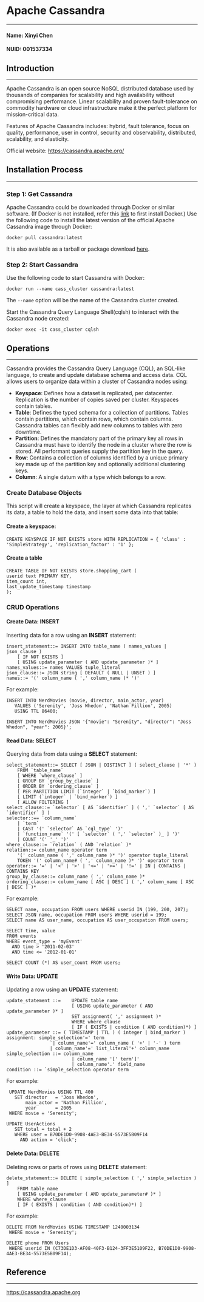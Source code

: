 # Apache Cassandra

---
#### Name: Xinyi Chen
#### NUID: 001537334



## Introduction

---

Apache Cassandra is an open source NoSQL distributed database used by thousands of companies for scalability and high 
availability without compromising performance. Linear scalability and proven fault-tolerance on commodity hardware or 
cloud infrastructure make it the perfect platform for mission-critical data.

Features of Apache Cassandra includes: hybrid, fault tolerance, focus on quality, performance, user in control, security 
and observability, distributed, scalability, and elasticity.

Official website: https://cassandra.apache.org/

## Installation Process

---

### Step 1: Get Cassandra

Apache Cassandra could be downloaded through Docker or similar software. (If Docker is not installed, refer this 
[link](https://docs.docker.com/get-docker/) to first install Docker.) Use the following code to install the latest 
version of the official Apache Cassandra image through Docker:

```
docker pull cassandra:latest
```

It is also available as a tarball or package download [here](https://cassandra.apache.org/_/download.html).

### Step 2: Start Cassandra

Use the following code to start Cassandra with Docker:
```
docker run --name cass_cluster cassandra:latest
```
The ```--name``` option will be the name of the Cassandra cluster created.

Start the Cassandra Query Language Shell(cqlsh) to interact with the Cassandra node created:
```
docker exec -it cass_cluster cqlsh
```

## Operations

---

Cassandra provides the Cassandra Query Language (CQL), an SQL-like language, to create and update database schema and 
access data. CQL allows users to organize data within a cluster of Cassandra nodes using:
- **Keyspace**: Defines how a dataset is replicated, per datacenter. Replication is the number of copies saved per 
cluster. Keyspaces contain tables.
- **Table**: Defines the typed schema for a collection of partitions. Tables contain partitions, which contain rows, 
which contain columns. Cassandra tables can flexibly add new columns to tables with zero downtime.
- **Partition**: Defines the mandatory part of the primary key all rows in Cassandra must have to identify the node in 
a cluster where the row is stored. All performant queries supply the partition key in the query.
- **Row**: Contains a collection of columns identified by a unique primary key made up of the partition key and 
optionally additional clustering keys.
- **Column**: A single datum with a type which belongs to a row.

### Create Database Objects

This script will create a keyspace, the layer at which Cassandra replicates its data, a table to hold the data, and 
insert some data into that table:

#### Create a keyspace:
```
CREATE KEYSPACE IF NOT EXISTS store WITH REPLICATION = { 'class' : 'SimpleStrategy', 'replication_factor' : '1' };
```

#### Create a table
```
CREATE TABLE IF NOT EXISTS store.shopping_cart (
userid text PRIMARY KEY,
item_count int,
last_update_timestamp timestamp
);
```

### CRUD Operations

#### Create Data: INSERT

Inserting data for a row using an **INSERT** statement:
```
insert_statement::= INSERT INTO table_name ( names_values | json_clause )
	[ IF NOT EXISTS ]
	[ USING update_parameter ( AND update_parameter )* ]
names_values::= names VALUES tuple_literal
json_clause::= JSON string [ DEFAULT ( NULL | UNSET ) ]
names::= '(' column_name ( ',' column_name )* ')'
```
For example:
```
INSERT INTO NerdMovies (movie, director, main_actor, year)
   VALUES ('Serenity', 'Joss Whedon', 'Nathan Fillion', 2005)
   USING TTL 86400;

INSERT INTO NerdMovies JSON '{"movie": "Serenity", "director": "Joss Whedon", "year": 2005}';
```

#### Read Data: SELECT

Querying data from data using a **SELECT** statement:
```
select_statement::= SELECT [ JSON | DISTINCT ] ( select_clause | '*' )
	FROM `table_name`
	[ WHERE `where_clause` ]
	[ GROUP BY `group_by_clause` ]
	[ ORDER BY `ordering_clause` ]
	[ PER PARTITION LIMIT (`integer` | `bind_marker`) ]
	[ LIMIT (`integer` | `bind_marker`) ]
	[ ALLOW FILTERING ]
select_clause::= `selector` [ AS `identifier` ] ( ',' `selector` [ AS `identifier` ] )
selector::== `column_name`
	| `term`
	| CAST '(' `selector` AS `cql_type` ')'
	| `function_name` '(' [ `selector` ( ',' `selector` )_ ] ')'
	| COUNT '(' '_' ')'
where_clause::= `relation` ( AND `relation` )*
relation::= column_name operator term
	'(' column_name ( ',' column_name )* ')' operator tuple_literal
	TOKEN '(' column_name# ( ',' column_name )* ')' operator term
operator::= '=' | '<' | '>' | '<=' | '>=' | '!=' | IN | CONTAINS | CONTAINS KEY
group_by_clause::= column_name ( ',' column_name )*
ordering_clause::= column_name [ ASC | DESC ] ( ',' column_name [ ASC | DESC ] )*
```
For example:
```
SELECT name, occupation FROM users WHERE userid IN (199, 200, 207);
SELECT JSON name, occupation FROM users WHERE userid = 199;
SELECT name AS user_name, occupation AS user_occupation FROM users;

SELECT time, value
FROM events
WHERE event_type = 'myEvent'
  AND time > '2011-02-03'
  AND time <= '2012-01-01'

SELECT COUNT (*) AS user_count FROM users;
```

#### Write Data: UPDATE

Updating a row using an **UPDATE** statement:
```
update_statement ::=    UPDATE table_name
                        [ USING update_parameter ( AND update_parameter )* ]
                        SET assignment( ',' assignment )*
                        WHERE where_clause
                        [ IF ( EXISTS | condition ( AND condition)*) ]
update_parameter ::= ( TIMESTAMP | TTL ) ( integer | bind_marker )
assignment: simple_selection'=' term
                `| column_name'=' column_name ( '+' | '-' ) term
                | column_name'=' list_literal'+' column_name
simple_selection ::= column_name
                        | column_name '[' term']'
                        | column_name'.' field_name
condition ::= `simple_selection operator term
```
For example:
```
 UPDATE NerdMovies USING TTL 400
   SET director   = 'Joss Whedon',
       main_actor = 'Nathan Fillion',
       year       = 2005
 WHERE movie = 'Serenity';

UPDATE UserActions
   SET total = total + 2
   WHERE user = B70DE1D0-9908-4AE3-BE34-5573E5B09F14
     AND action = 'click';
```

#### Delete Data: DELETE

Deleting rows or parts of rows using **DELETE** statement:
```
delete_statement::= DELETE [ simple_selection ( ',' simple_selection ) ]
	FROM table_name
	[ USING update_parameter ( AND update_parameter# )* ]
	WHERE where_clause
	[ IF ( EXISTS | condition ( AND condition)*) ]
```
For example:
``` 
DELETE FROM NerdMovies USING TIMESTAMP 1240003134
 WHERE movie = 'Serenity';

DELETE phone FROM Users
 WHERE userid IN (C73DE1D3-AF08-40F3-B124-3FF3E5109F22, B70DE1D0-9908-4AE3-BE34-5573E5B09F14);
```

## Reference

---

https://cassandra.apache.org
